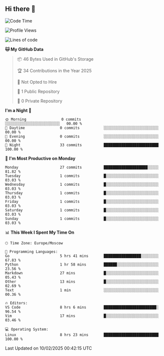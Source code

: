 ## Hi there 👋


<!--START_SECTION:waka-->
![Code Time](http://img.shields.io/badge/Code%20Time-304%20hrs%2053%20mins-blue)

![Profile Views](http://img.shields.io/badge/Profile%20Views-0-blue)

![Lines of code](https://img.shields.io/badge/From%20Hello%20World%20I%27ve%20Written-0%20lines%20of%20code-blue)

**🐱 My GitHub Data** 

> 📦 46 Bytes Used in GitHub's Storage 
 > 
> 🏆 34 Contributions in the Year 2025
 > 
> 🚫 Not Opted to Hire
 > 
> 📜 1 Public Repository 
 > 
> 🔑 0 Private Repository 
 > 
**I'm a Night 🦉** 

```text
🌞 Morning                0 commits           ░░░░░░░░░░░░░░░░░░░░░░░░░   00.00 % 
🌆 Daytime                0 commits           ░░░░░░░░░░░░░░░░░░░░░░░░░   00.00 % 
🌃 Evening                0 commits           ░░░░░░░░░░░░░░░░░░░░░░░░░   00.00 % 
🌙 Night                  33 commits          █████████████████████████   100.00 % 
```
📅 **I'm Most Productive on Monday** 

```text
Monday                   27 commits          ████████████████████░░░░░   81.82 % 
Tuesday                  1 commits           █░░░░░░░░░░░░░░░░░░░░░░░░   03.03 % 
Wednesday                1 commits           █░░░░░░░░░░░░░░░░░░░░░░░░   03.03 % 
Thursday                 1 commits           █░░░░░░░░░░░░░░░░░░░░░░░░   03.03 % 
Friday                   1 commits           █░░░░░░░░░░░░░░░░░░░░░░░░   03.03 % 
Saturday                 1 commits           █░░░░░░░░░░░░░░░░░░░░░░░░   03.03 % 
Sunday                   1 commits           █░░░░░░░░░░░░░░░░░░░░░░░░   03.03 % 
```


📊 **This Week I Spent My Time On** 

```text
🕑︎ Time Zone: Europe/Moscow

💬 Programming Languages: 
Go                       5 hrs 41 mins       █████████████████░░░░░░░░   67.83 % 
Python                   1 hr 58 mins        ██████░░░░░░░░░░░░░░░░░░░   23.56 % 
Markdown                 27 mins             █░░░░░░░░░░░░░░░░░░░░░░░░   05.43 % 
Other                    13 mins             █░░░░░░░░░░░░░░░░░░░░░░░░   02.69 % 
Text                     1 min               ░░░░░░░░░░░░░░░░░░░░░░░░░   00.36 % 

🔥 Editors: 
VS Code                  8 hrs 6 mins        ████████████████████████░   96.54 % 
Vim                      17 mins             █░░░░░░░░░░░░░░░░░░░░░░░░   03.46 % 

💻 Operating System: 
Linux                    8 hrs 23 mins       █████████████████████████   100.00 % 
```


 Last Updated on 10/02/2025 00:42:15 UTC
<!--END_SECTION:waka-->

